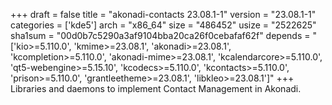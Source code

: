 +++
draft = false
title = "akonadi-contacts 23.08.1-1"
version = "23.08.1-1"
categories = ['kde5']
arch = "x86_64"
size = "486452"
usize = "2522625"
sha1sum = "00d0b7c5290a3af9104bba20ca26f0cebafaf62f"
depends = "['kio>=5.110.0', 'kmime>=23.08.1', 'akonadi>=23.08.1', 'kcompletion>=5.110.0', 'akonadi-mime>=23.08.1', 'kcalendarcore>=5.110.0', 'qt5-webengine>=5.15.10', 'kcodecs>=5.110.0', 'kcontacts>=5.110.0', 'prison>=5.110.0', 'grantleetheme>=23.08.1', 'libkleo>=23.08.1']"
+++
Libraries and daemons to implement Contact Management in Akonadi.